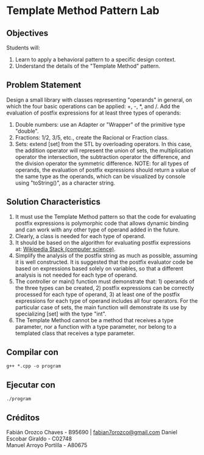 # Template Method Pattern Lab

## Objectives

Students will:

1. Learn to apply a behavioral pattern to a specific design context.
2. Understand the details of the "Template Method" pattern.

## Problem Statement

Design a small library with classes representing "operands" in general, on which the four basic operations can be applied: +, -, \*, and /. Add the evaluation of postfix expressions for at least three types of operands:

1. Double numbers: use an Adapter or "Wrapper" of the primitive type "double".
2. Fractions: 1/2, 3/5, etc., create the Racional or Fraction class.
3. Sets: extend [set] from the STL by overloading operators. In this case, the addition operator will represent the union of sets, the multiplication operator the intersection, the subtraction operator the difference, and the division operator the symmetric difference.
   NOTE: for all types of operands, the evaluation of postfix expressions should return a value of the same type as the operands, which can be visualized by console using "toString()", as a character string.

## Solution Characteristics

1. It must use the Template Method pattern so that the code for evaluating postfix expressions is polymorphic code that allows dynamic binding and can work with any other type of operand added in the future.
2. Clearly, a class is needed for each type of operand.
3. It should be based on the algorithm for evaluating postfix expressions at: [Wikipedia Stack (computer science)](<https://en.wikipedia.org/wiki/Stack_(abstract_data_type)>).
4. Simplify the analysis of the postfix string as much as possible, assuming it is well constructed. It is suggested that the postfix evaluator code be based on expressions based solely on variables, so that a different analysis is not needed for each type of operand.
5. The controller or main() function must demonstrate that: 1) operands of the three types can be created, 2) postfix expressions can be correctly processed for each type of operand, 3) at least one of the postfix expressions for each type of operand includes all four operators. For the particular case of sets, the main function will demonstrate its use by specializing [set] with the type "int".
6. The Template Method cannot be a method that receives a type parameter, nor a function with a type parameter, nor belong to a templated class that receives a type parameter.

## Compilar con

`g++ *.cpp -o program`

## Ejecutar con

`./program`

## Créditos

Fabián Orozco Chaves - B95690 | <fabian7orozco@gmail.com>
Daniel Escobar Giraldo - C02748  
Manuel Arroyo Portilla - A80675
